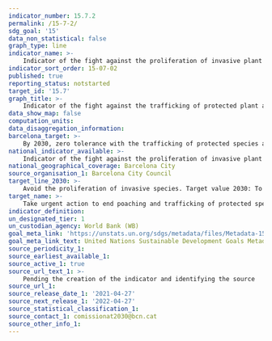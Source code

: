 ```yaml
---
indicator_number: 15.7.2
permalink: /15-7-2/
sdg_goal: '15'
data_non_statistical: false
graph_type: line
indicator_name: >-
    Indicator of the fight against the proliferation of invasive plant and animal species (to be determined)
indicator_sort_order: 15-07-02
published: true
reporting_status: notstarted
target_id: '15.7'
graph_title: >-
    Indicator of the fight against the trafficking of protected plant and animal species (to be determined)
data_show_map: false
computation_units: 
data_disaggregation_information:
barcelona_target: >-
    By 2030, zero tolerance with the trafficking of protected species and the introduction of invasive species of flora and fauna to Barcelona
national_indicator_available: >-
    Indicator of the fight against the proliferation of invasive plant and animal species (to be determined)
national_geographical_coverage: Barcelona City
source_organisation_1: Barcelona City Council
target_line_2030: >-
    Avoid the proliferation of invasive species. Target value 2030: To be determined
target_name: >-
    Take urgent action to end poaching and trafficking of protected species of flora and fauna, and address both demand and supply of illegal wildlife products
indicator_definition:
un_designated_tier: 1
un_custodian_agency: World Bank (WB)
goal_meta_link: 'https://unstats.un.org/sdgs/metadata/files/Metadata-15-07-01.pdf'
goal_meta_link_text: United Nations Sustainable Development Goals Metadata (pdf 894kB)
source_periodicity_1: 
source_earliest_available_1: 
source_active_1: true
source_url_text_1: >-
    Pending the creation of the indicator and identifying the source
source_url_1: 
source_release_date_1: '2021-04-27'
source_next_release_1: '2022-04-27'
source_statistical_classification_1: 
source_contact_1: comissionat2030@bcn.cat
source_other_info_1:
---
```

